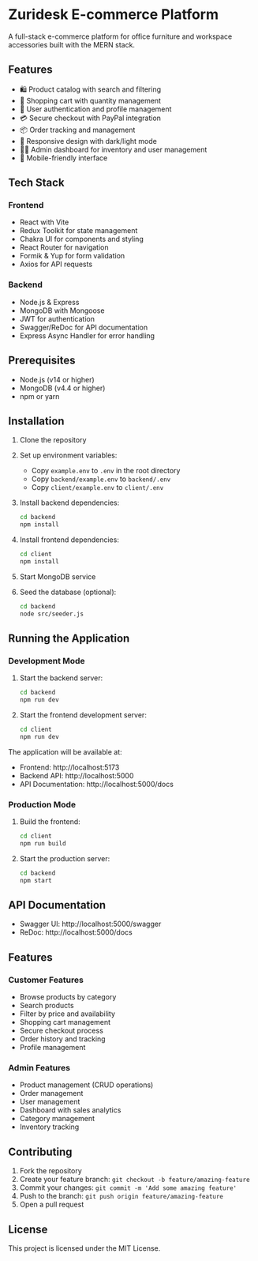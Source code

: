 # Zuridesk E-commerce Platform

A full-stack e-commerce platform for office furniture and workspace accessories built with the MERN stack.

## Features

- 🛍️ Product catalog with search and filtering
- 🛒 Shopping cart with quantity management
- 👤 User authentication and profile management
- 💳 Secure checkout with PayPal integration
- 📦 Order tracking and management
- 🎨 Responsive design with dark/light mode
- 👮‍♂️ Admin dashboard for inventory and user management
- 📱 Mobile-friendly interface

## Tech Stack

### Frontend
- React with Vite
- Redux Toolkit for state management
- Chakra UI for components and styling
- React Router for navigation
- Formik & Yup for form validation
- Axios for API requests

### Backend
- Node.js & Express
- MongoDB with Mongoose
- JWT for authentication
- Swagger/ReDoc for API documentation
- Express Async Handler for error handling

## Prerequisites

- Node.js (v14 or higher)
- MongoDB (v4.4 or higher)
- npm or yarn

## Installation

1. Clone the repository
2. Set up environment variables:
   - Copy `example.env` to `.env` in the root directory
   - Copy `backend/example.env` to `backend/.env`
   - Copy `client/example.env` to `client/.env`

3. Install backend dependencies:
   ```bash
   cd backend
   npm install
   ```

4. Install frontend dependencies:
   ```bash
   cd client
   npm install
   ```

5. Start MongoDB service

6. Seed the database (optional):
   ```bash
   cd backend
   node src/seeder.js
   ```

## Running the Application

### Development Mode

1. Start the backend server:
   ```bash
   cd backend
   npm run dev
   ```

2. Start the frontend development server:
   ```bash
   cd client
   npm run dev
   ```

The application will be available at:
- Frontend: http://localhost:5173
- Backend API: http://localhost:5000
- API Documentation: http://localhost:5000/docs

### Production Mode

1. Build the frontend:
   ```bash
   cd client
   npm run build
   ```

2. Start the production server:
   ```bash
   cd backend
   npm start
   ```

## API Documentation

- Swagger UI: http://localhost:5000/swagger
- ReDoc: http://localhost:5000/docs

## Features

### Customer Features
- Browse products by category
- Search products
- Filter by price and availability
- Shopping cart management
- Secure checkout process
- Order history and tracking
- Profile management

### Admin Features
- Product management (CRUD operations)
- Order management
- User management
- Dashboard with sales analytics
- Category management
- Inventory tracking

## Contributing

1. Fork the repository
2. Create your feature branch: `git checkout -b feature/amazing-feature`
3. Commit your changes: `git commit -m 'Add some amazing feature'`
4. Push to the branch: `git push origin feature/amazing-feature`
5. Open a pull request

## License

This project is licensed under the MIT License.
